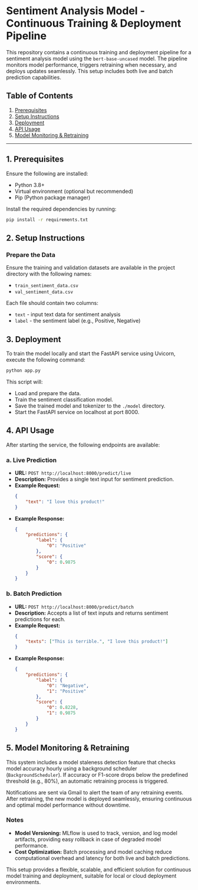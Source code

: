 # Sentiment Analysis Model - Continuous Training & Deployment Pipeline

This repository contains a continuous training and deployment pipeline for a sentiment analysis model using the `bert-base-uncased` model. The pipeline monitors model performance, triggers retraining when necessary, and deploys updates seamlessly. This setup includes both live and batch prediction capabilities.

## Table of Contents
1. [Prerequisites](#prerequisites)
2. [Setup Instructions](#setup-instructions)
3. [Deployment](#deployment)
4. [API Usage](#api-usage)
5. [Model Monitoring & Retraining](#model-monitoring-and-retraining)

---

## 1. Prerequisites

Ensure the following are installed:

- Python 3.8+
- Virtual environment (optional but recommended)
- Pip (Python package manager)

Install the required dependencies by running:
```bash
pip install -r requirements.txt
```

## 2. Setup Instructions

### Prepare the Data

Ensure the training and validation datasets are available in the project directory with the following names:
- `train_sentiment_data.csv`
- `val_sentiment_data.csv`

Each file should contain two columns:
- `text` - input text data for sentiment analysis
- `label` - the sentiment label (e.g., Positive, Negative)

## 3. Deployment

To train the model locally and start the FastAPI service using Uvicorn, execute the following command:
```bash
python app.py
```
This script will:
- Load and prepare the data.
- Train the sentiment classification model.
- Save the trained model and tokenizer to the `./model` directory.
- Start the FastAPI service on localhost at port 8000.

## 4. API Usage

After starting the service, the following endpoints are available:

### a. Live Prediction

- **URL:** `POST http://localhost:8000/predict/live`
- **Description:** Provides a single text input for sentiment prediction.
- **Example Request:**
    ```json
    {
        "text": "I love this product!"
    }
    ```
- **Example Response:**
    ```json
    {
        "predictions": {
            "label": {
                "0": "Positive"
            },
            "score": {
                "0": 0.9875
            }
        }
    }
    ```

### b. Batch Prediction

- **URL:** `POST http://localhost:8000/predict/batch`
- **Description:** Accepts a list of text inputs and returns sentiment predictions for each.
- **Example Request:**
    ```json
    {
        "texts": ["This is terrible.", "I love this product!"]
    }
    ```
- **Example Response:**
    ```json
    {
        "predictions": {
            "label": {
                "0": "Negative",
                "1": "Positive"
            },
            "score": {
                "0": 0.8228,
                "1": 0.9875
            }
        }
    }
    ```

## 5. Model Monitoring & Retraining

This system includes a model staleness detection feature that checks model accuracy hourly using a background scheduler (`BackgroundScheduler`). If accuracy or F1-score drops below the predefined threshold (e.g., 80%), an automatic retraining process is triggered.

Notifications are sent via Gmail to alert the team of any retraining events. After retraining, the new model is deployed seamlessly, ensuring continuous and optimal model performance without downtime.

### Notes

- **Model Versioning:** MLflow is used to track, version, and log model artifacts, providing easy rollback in case of degraded model performance.
- **Cost Optimization:** Batch processing and model caching reduce computational overhead and latency for both live and batch predictions.

This setup provides a flexible, scalable, and efficient solution for continuous model training and deployment, suitable for local or cloud deployment environments.
